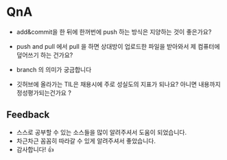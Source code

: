 # QnA

- add&commit을 한 뒤에 한꺼번에 push 하는 방식은 지양하는 것이 좋은가요?
- push and pull 에서 pull 을 하면 상대방이 업로드한 파일을 받아와서 제 컴퓨터에 덮어쓰기 하는 건가요? 

- branch 의 의미가 궁금합니다
- 깃허브에 올라가는 TIL은 채용시에 주로 성실도의 지표가 되나요? 아니면 내용까지 정성평가되는건가요 ? 



## Feedback

- 스스로 공부할 수 있는 소스들을 많이 알려주셔서 도움이 되었습니다. 
- 차근차근 꼼꼼히 따라갈 수 있게 알려주셔서 좋았습니다. 
- 감사합니다! 👍